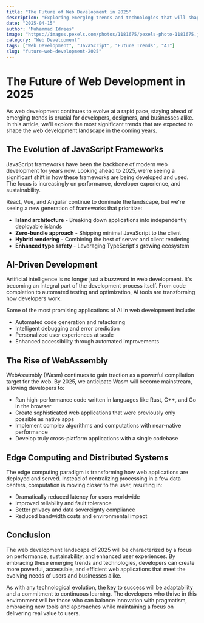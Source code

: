 ```yaml
---
title: "The Future of Web Development in 2025"
description: "Exploring emerging trends and technologies that will shape the future of web development over the next few years."
date: "2025-04-15"
author: "Muhammad Idrees"
image: "https://images.pexels.com/photos/1181675/pexels-photo-1181675.jpeg"
category: "Web Development"
tags: ["Web Development", "JavaScript", "Future Trends", "AI"]
slug: "future-web-development-2025"
---
```


# The Future of Web Development in 2025

As web development continues to evolve at a rapid pace, staying ahead of emerging trends is crucial for developers, designers, and businesses alike. In this article, we'll explore the most significant trends that are expected to shape the web development landscape in the coming years.

## The Evolution of JavaScript Frameworks

JavaScript frameworks have been the backbone of modern web development for years now. Looking ahead to 2025, we're seeing a significant shift in how these frameworks are being developed and used. The focus is increasingly on performance, developer experience, and sustainability.

React, Vue, and Angular continue to dominate the landscape, but we're seeing a new generation of frameworks that prioritize:

- **Island architecture** - Breaking down applications into independently deployable islands
- **Zero-bundle approach** - Shipping minimal JavaScript to the client
- **Hybrid rendering** - Combining the best of server and client rendering
- **Enhanced type safety** - Leveraging TypeScript's growing ecosystem

## AI-Driven Development

Artificial intelligence is no longer just a buzzword in web development. It's becoming an integral part of the development process itself. From code completion to automated testing and optimization, AI tools are transforming how developers work.

Some of the most promising applications of AI in web development include:

- Automated code generation and refactoring
- Intelligent debugging and error prediction
- Personalized user experiences at scale
- Enhanced accessibility through automated improvements

## The Rise of WebAssembly

WebAssembly (Wasm) continues to gain traction as a powerful compilation target for the web. By 2025, we anticipate Wasm will become mainstream, allowing developers to:

- Run high-performance code written in languages like Rust, C++, and Go in the browser
- Create sophisticated web applications that were previously only possible as native apps
- Implement complex algorithms and computations with near-native performance
- Develop truly cross-platform applications with a single codebase

## Edge Computing and Distributed Systems

The edge computing paradigm is transforming how web applications are deployed and served. Instead of centralizing processing in a few data centers, computation is moving closer to the user, resulting in:

- Dramatically reduced latency for users worldwide
- Improved reliability and fault tolerance
- Better privacy and data sovereignty compliance
- Reduced bandwidth costs and environmental impact

## Conclusion

The web development landscape of 2025 will be characterized by a focus on performance, sustainability, and enhanced user experiences. By embracing these emerging trends and technologies, developers can create more powerful, accessible, and efficient web applications that meet the evolving needs of users and businesses alike.

As with any technological evolution, the key to success will be adaptability and a commitment to continuous learning. The developers who thrive in this environment will be those who can balance innovation with pragmatism, embracing new tools and approaches while maintaining a focus on delivering real value to users.
